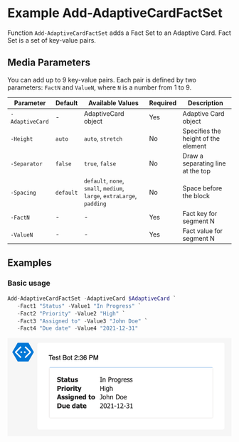 # Example Add-AdaptiveCardFactSet

Function `Add-AdaptiveCardFactSet` adds a Fact Set to an Adaptive Card. Fact Set is a set of key-value pairs.

## Media Parameters

You can add up to 9 key-value pairs. Each pair is defined by two parameters: `FactN` and `ValueN`, where `N` is a number from 1 to 9.

| Parameter       | Default   | Available Values                                                       | Required | Description                         |
| --------------- | --------- | ---------------------------------------------------------------------- | -------- | ----------------------------------- |
| `-AdaptiveCard` | -         | AdaptiveCard object                                                    | Yes      | Adaptive Card object                |
| `-Height`       | `auto`    | `auto`, `stretch`                                                      | No       | Specifies the height of the element |
| `-Separator`    | `false`   | `true`, `false`                                                        | No       | Draw a separating line at the top   |
| `-Spacing`      | `default` | `default`, `none`, `small`, `medium`, `large`, `extraLarge`, `padding` | No       | Space before the block              |
| `-FactN`        | -         | -                                                                      | Yes      | Fact key for segment N              |
| `-ValueN`       | -         | -                                                                      | Yes      | Fact value for segment N            |

## Examples

### Basic usage

```powershell
Add-AdaptiveCardFactSet -AdaptiveCard $AdaptiveCard `
   -Fact1 "Status" -Value1 "In Progress" `
   -Fact2 "Priority" -Value2 "High" `
   -Fact3 "Assigned to" -Value3 "John Doe" `
   -Fact4 "Due date" -Value4 "2021-12-31"
```

![Example Add-AdaptiveCardFactSet](img/example-factset01.png)
